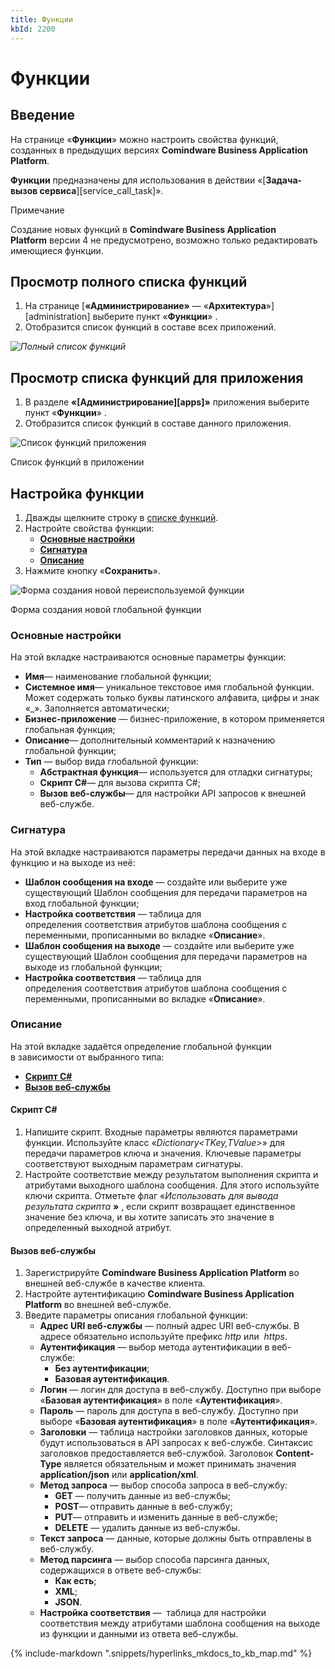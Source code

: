 ```yaml
---
title: Функции
kbId: 2200
---
```


# Функции

## Введение

На странице «**Функции**» можно настроить свойства функций, созданных в предыдущих версиях **Comindware Business Application Platform**.

**Функции** предназначены для использования в действии «[**Задача-вызов сервиса**][service_call_task]».

Примечание

Создание новых функций в **Comindware Business Application Platform** версии 4 не предусмотрено, возможно только редактировать имеющиеся функции.

## Просмотр полного списка функций

1. На странице [**«Администрирование»** — «**Архитектура**»][administration] выберите пункт «**Функции**» *‌*.
2. Отобразится список функций в составе всех приложений.

_![Полный список функций](https://kb.comindware.ru/assets/functions_page.png)_

## Просмотр списка функций для приложения

1. В разделе **«[Администрирование][apps]»** приложения выберите пункт «**Функции**» *‌*.
2. Отобразится список функций в составе данного приложения.

![Список функций приложения](https://kb.comindware.ru/assets/functions_business_app_page.png)

Список функций в приложении

## Настройка функции

1. Дважды щелкните строку в [списке функций](#mcetoc_1hi60lp45q).
2. Настройте свойства функции: 
    - **[Основные настройки](#mcetoc_1hi60977ql)**
    - [**Сигнатура**](#mcetoc_1hi60dg9jo)
    - [**Описание**](#mcetoc_1hi604cb1h)
3. Нажмите кнопку «**Сохранить**».

![Форма создания новой переиспользуемой функции](https://kb.comindware.ru/assets/35_967_92.png)

Форма создания новой глобальной функции

### Основные настройки

На этой вкладке настраиваются основные параметры функции:

- **Имя**— наименование глобальной функции;
- **Системное имя**— уникальное текстовое имя глобальной функции. Может содержать только буквы латинского алфавита, цифры и знак «\_». Заполняется автоматически;
- **Бизнес-приложение** — бизнес-приложение, в котором применяется глобальная функция;
- **Описание**— дополнительный комментарий к назначению глобальной функции;
- **Тип** — выбор вида глобальной функции:
    - **Абстрактная функция**— используется для отладки сигнатуры;
    - **Скрипт C#**— для вызова скрипта C#;
    - **Вызов веб-службы**— для настройки API запросов к внешней веб-службе.

### Сигнатура

На этой вкладке настраиваются параметры передачи данных на входе в функцию и на выходе из неё:

- **Шаблон сообщения на входе** — создайте или выберите уже существующий Шаблон сообщения для передачи параметров на вход глобальной функции;
- **Настройка соответствия** — таблица для определения соответствия атрибутов шаблона сообщения с переменными, прописанными во вкладке «**Описание**».
- **Шаблон сообщения на выходе** — создайте или выберите уже существующий Шаблон сообщения для передачи параметров на выходе из глобальной функции;
- **Настройка соответствия** — таблица для определения соответствия атрибутов шаблона сообщения с переменными, прописанными во вкладке «**Описание**».

### Описание

На этой вкладке задаётся определение глобальной функции в зависимости от выбранного типа: 

- **[Скрипт C#](#function1)**
- **[Вызов веб-службы](#function2)**

#### Скрипт C#

1. Напишите скрипт. Входные параметры являются параметрами функции. Используйте класс «*Dictionary<TKey,TValue>*» для передачи параметров ключа и значения. Ключевые параметры соответствуют выходным параметрам сигнатуры.
2. Настройте соответствие между результатом выполнения скрипта и атрибутами выходного шаблона сообщения. Для этого используйте ключи скрипта. Отметьте флаг «*Использовать для вывода результата скрипта*  **»**  , если скрипт возвращает единственное значение без ключа, и вы хотите записать это значение в определенный выходной атрибут.

#### Вызов веб-службы

1. Зарегистрируйте **Comindware Business Application Platform** во внешней веб-службе в качестве клиента.
2. Настройте аутентификацию **Comindware Business Application Platform** во внешней веб-службе.
3. Введите параметры описания глобальной функции:
    - **Адрес URI веб-службы**  — полный адрес URI веб-службы. В адресе обязательно используйте префикс *http* или  *https*.
    - **Аутентификация**  — выбор метода аутентификации в веб-службе:
        - **Без аутентификации**;
        - **Базовая аутентификация**.
    - **Логин** — логин для доступа в веб-службу. Доступно при выборе «**Базовая аутентификация**» в поле «**Аутентификация**».
    - **Пароль** — пароль для доступа в веб-службу. Доступно при выборе «**Базовая аутентификация**» в поле «**Аутентификация**».
    - **Заголовки**  — таблица настройки заголовков данных, которые будут использоваться в API запросах к веб-службе. Синтаксис заголовков предоставляется веб-службой. Заголовок **Content-Type** является обязательным и может принимать значения **application/json** или **application/xml**.
    - **Метод запроса** — выбор способа запроса в веб-службу:
        - **GET** — получить данные из веб-службы;
        - **POST**— отправить данные в веб-службу;
        - **PUT**— отправить и изменить данные в веб-службе;
        - **DELETE** — удалить данные из веб-службы.
    - **Текст запроса** — данные, которые должны быть отправлены в веб-службу.
    - **Метод парсинга** — выбор способа парсинга данных, содержащихся в ответе веб-службы:
        - **Как есть**;
        - **XML**;
        - **JSON**.
    - **Настройка соответствия** —  таблица для настройки соответствия между атрибутами шаблона сообщения на выходе из функции и данными из ответа веб-службы.



{% include-markdown ".snippets/hyperlinks_mkdocs_to_kb_map.md" %}
